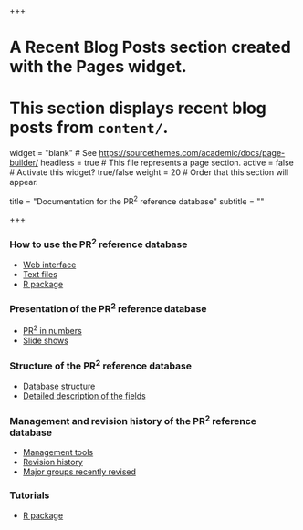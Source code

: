 +++
# A Recent Blog Posts section created with the Pages widget.
# This section displays recent blog posts from `content/`.

widget = "blank"  # See https://sourcethemes.com/academic/docs/page-builder/
headless = true  # This file represents a page section.
active = false  # Activate this widget? true/false
weight = 20  # Order that this section will appear.

title = "Documentation for the PR<sup>2</sup> reference database"
subtitle = ""

+++

### How to use the PR<sup>2</sup> reference database
* [Web interface](https://app.pr2-database.org)
* [Text files](./documentation/pr2-files/)
* [R package](https://pr2database.github.io/pr2database/articles/pr2database.html)

### Presentation of the PR<sup>2</sup> reference database
* [PR<sup>2</sup> in numbers](https://pr2database.github.io/pr2database/articles/pr2_01_stats.html)
* [Slide shows](./documentation/pr2-presentation/)

### Structure of the PR<sup>2</sup> reference database
* [Database structure](./documentation/pr2-structure/)
* [Detailed description of the fields](./documentation/pr2-fields/)

### Management and revision history of the PR<sup>2</sup> reference database
* [Management tools](./documentation/pr2-management/)
* [Revision history](https://pr2database.github.io/pr2database/news)
* [Major groups recently revised](./documentation/pr2-taxonomic-groups/)

### Tutorials
* [R package](https://pr2database.github.io/pr2database/articles)
